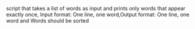 script that takes a list of words as input and prints only words that appear exactly once, Input format: One line, one word,Output format: One line, one word and Words should be sorted
